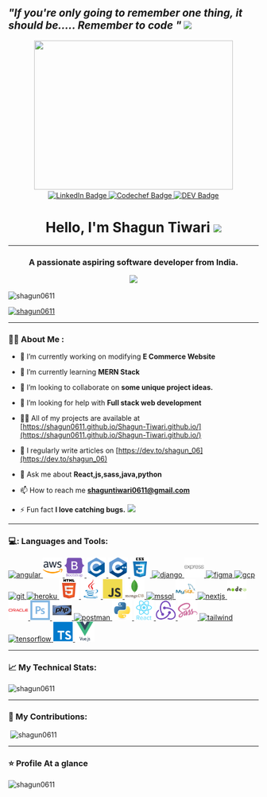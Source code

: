 <h2>
  <i>"If you're only going to remember one thing, it should be..... Remember to code "</i>
  <img src="https://media0.giphy.com/media/4zS4PtMzotQv1jO2ZH/200w.webp?cid=ecf05e473lsx851sudinq6n06pkv4215od2vj5nyefnkefun&rid=200w.webp&ct=s" width="50px"/>
</h2>

<div id="header" align="center">
  <img src="https://i.pinimg.com/originals/9d/cb/36/9dcb36579d4518b31451906466dc735d.gif" width="400" height="300"/>
<div id="badges">
  <a href="https://www.linkedin.com/in/shagun-tiwari-650648206/">
    <img src="https://img.shields.io/badge/LinkedIn-blue?style=for-the-badge&logo=linkedin&logoColor=white" alt="LinkedIn Badge"/>
  </a>
  <a href="https://www.codechef.com/users/shagun_06">
    <img src="https://img.shields.io/badge/Codechef-yellow?style=for-the-badge&logo=codechef&logoColor=white" alt="Codechef Badge"/>
  </a>
  <a href="https://dev.to/shagun_06">
    <img src="https://img.shields.io/badge/DEV-black?style=for-the-badge&logo=dev.to&logoColor=white" alt="DEV Badge"/>
  </a>
  </div>
</div>
<h1 align="center">Hello, I'm Shagun Tiwari
<img src="https://media.giphy.com/media/hvRJCLFzcasrR4ia7z/giphy.gif" width="30px"/>
</h1>

---

<div id="header"align="center">
<h3 > A passionate aspiring software developer from India.</h3>
<img  src="https://media4.giphy.com/media/H3GAIBqqAbjztHHgQ6/giphy.webp?cid=ecf05e47q5kuecjtu2my95l9ctcdosowbrki8hxdizzvt9xk&rid=giphy.webp&ct=s" width="200px"/>
</div>
<p align="left"> <img src="https://komarev.com/ghpvc/?username=shagun0611&label=Profile%20views&color=0e75b6&style=flat" alt="shagun0611" /> </p>

<p align="left"> <a href="https://github.com/ryo-ma/github-profile-trophy"><img src="https://github-profile-trophy.vercel.app/?username=shagun0611" alt="shagun0611" /></a> </p>

---

### :woman_technologist: About Me :

- 🔭 I’m currently working on modifying **E Commerce Website**

- 🌱 I’m currently learning **MERN Stack**

- 👯 I’m looking to collaborate on **some unique project ideas.**

- 🤝 I’m looking for help with **Full stack web development**

- 👨‍💻 All of my projects are available at [https://shagun0611.github.io/Shagun-Tiwari.github.io/](https://shagun0611.github.io/Shagun-Tiwari.github.io/)

- 📝 I regularly write articles on [https://dev.to/shagun_06](https://dev.to/shagun_06)

- 💬 Ask me about **React,js,sass,java,python**

- 📫 How to reach me **shaguntiwari0611@gmail.com**

- ⚡ Fun fact **I love catching bugs.** <img src=" https://cdn.sparkfun.com/assets/home_page_posts/1/4/7/0/femalecodertocat.png">

<p align="left">
</p>

---

<h3 align="left">💻: Languages and Tools:</h3>
<p align="left"> <a href="https://angular.io" target="_blank" rel="noreferrer"> <img src="https://angular.io/assets/images/logos/angular/angular.svg" alt="angular" width="40" height="40"/> </a> <a href="https://aws.amazon.com" target="_blank" rel="noreferrer"> <img src="https://raw.githubusercontent.com/devicons/devicon/master/icons/amazonwebservices/amazonwebservices-original-wordmark.svg" alt="aws" width="40" height="40"/> </a> <a href="https://getbootstrap.com" target="_blank" rel="noreferrer"> <img src="https://raw.githubusercontent.com/devicons/devicon/master/icons/bootstrap/bootstrap-plain-wordmark.svg" alt="bootstrap" width="40" height="40"/> </a> <a href="https://www.cprogramming.com/" target="_blank" rel="noreferrer"> <img src="https://raw.githubusercontent.com/devicons/devicon/master/icons/c/c-original.svg" alt="c" width="40" height="40"/> </a> <a href="https://www.w3schools.com/cpp/" target="_blank" rel="noreferrer"> <img src="https://raw.githubusercontent.com/devicons/devicon/master/icons/cplusplus/cplusplus-original.svg" alt="cplusplus" width="40" height="40"/> </a> <a href="https://www.w3schools.com/css/" target="_blank" rel="noreferrer"> <img src="https://raw.githubusercontent.com/devicons/devicon/master/icons/css3/css3-original-wordmark.svg" alt="css3" width="40" height="40"/> </a> <a href="https://www.djangoproject.com/" target="_blank" rel="noreferrer"> <img src="https://cdn.worldvectorlogo.com/logos/django.svg" alt="django" width="40" height="40"/> </a> <a href="https://expressjs.com" target="_blank" rel="noreferrer"> <img src="https://raw.githubusercontent.com/devicons/devicon/master/icons/express/express-original-wordmark.svg" alt="express" width="40" height="40"/> </a> <a href="https://www.figma.com/" target="_blank" rel="noreferrer"> <img src="https://www.vectorlogo.zone/logos/figma/figma-icon.svg" alt="figma" width="40" height="40"/> </a> <a href="https://cloud.google.com" target="_blank" rel="noreferrer"> <img src="https://www.vectorlogo.zone/logos/google_cloud/google_cloud-icon.svg" alt="gcp" width="40" height="40"/> </a> <a href="https://git-scm.com/" target="_blank" rel="noreferrer"> <img src="https://www.vectorlogo.zone/logos/git-scm/git-scm-icon.svg" alt="git" width="40" height="40"/> </a> <a href="https://heroku.com" target="_blank" rel="noreferrer"> <img src="https://www.vectorlogo.zone/logos/heroku/heroku-icon.svg" alt="heroku" width="40" height="40"/> </a> <a href="https://www.w3.org/html/" target="_blank" rel="noreferrer"> <img src="https://raw.githubusercontent.com/devicons/devicon/master/icons/html5/html5-original-wordmark.svg" alt="html5" width="40" height="40"/> </a> <a href="https://www.java.com" target="_blank" rel="noreferrer"> <img src="https://raw.githubusercontent.com/devicons/devicon/master/icons/java/java-original.svg" alt="java" width="40" height="40"/> </a> <a href="https://developer.mozilla.org/en-US/docs/Web/JavaScript" target="_blank" rel="noreferrer"> <img src="https://raw.githubusercontent.com/devicons/devicon/master/icons/javascript/javascript-original.svg" alt="javascript" width="40" height="40"/> </a> <a href="https://www.mongodb.com/" target="_blank" rel="noreferrer"> <img src="https://raw.githubusercontent.com/devicons/devicon/master/icons/mongodb/mongodb-original-wordmark.svg" alt="mongodb" width="40" height="40"/> </a> <a href="https://www.microsoft.com/en-us/sql-server" target="_blank" rel="noreferrer"> <img src="https://www.svgrepo.com/show/303229/microsoft-sql-server-logo.svg" alt="mssql" width="40" height="40"/> </a> <a href="https://www.mysql.com/" target="_blank" rel="noreferrer"> <img src="https://raw.githubusercontent.com/devicons/devicon/master/icons/mysql/mysql-original-wordmark.svg" alt="mysql" width="40" height="40"/> </a> <a href="https://nextjs.org/" target="_blank" rel="noreferrer"> <img src="https://cdn.worldvectorlogo.com/logos/nextjs-2.svg" alt="nextjs" width="40" height="40"/> </a> <a href="https://nodejs.org" target="_blank" rel="noreferrer"> <img src="https://raw.githubusercontent.com/devicons/devicon/master/icons/nodejs/nodejs-original-wordmark.svg" alt="nodejs" width="40" height="40"/> </a> <a href="https://www.oracle.com/" target="_blank" rel="noreferrer"> <img src="https://raw.githubusercontent.com/devicons/devicon/master/icons/oracle/oracle-original.svg" alt="oracle" width="40" height="40"/> </a> <a href="https://www.photoshop.com/en" target="_blank" rel="noreferrer"> <img src="https://raw.githubusercontent.com/devicons/devicon/master/icons/photoshop/photoshop-line.svg" alt="photoshop" width="40" height="40"/> </a> <a href="https://www.php.net" target="_blank" rel="noreferrer"> <img src="https://raw.githubusercontent.com/devicons/devicon/master/icons/php/php-original.svg" alt="php" width="40" height="40"/> </a> <a href="https://postman.com" target="_blank" rel="noreferrer"> <img src="https://www.vectorlogo.zone/logos/getpostman/getpostman-icon.svg" alt="postman" width="40" height="40"/> </a> <a href="https://www.python.org" target="_blank" rel="noreferrer"> <img src="https://raw.githubusercontent.com/devicons/devicon/master/icons/python/python-original.svg" alt="python" width="40" height="40"/> </a> <a href="https://reactjs.org/" target="_blank" rel="noreferrer"> <img src="https://raw.githubusercontent.com/devicons/devicon/master/icons/react/react-original-wordmark.svg" alt="react" width="40" height="40"/> </a> <a href="https://redux.js.org" target="_blank" rel="noreferrer"> <img src="https://raw.githubusercontent.com/devicons/devicon/master/icons/redux/redux-original.svg" alt="redux" width="40" height="40"/> </a> <a href="https://sass-lang.com" target="_blank" rel="noreferrer"> <img src="https://raw.githubusercontent.com/devicons/devicon/master/icons/sass/sass-original.svg" alt="sass" width="40" height="40"/> </a> <a href="https://tailwindcss.com/" target="_blank" rel="noreferrer"> <img src="https://www.vectorlogo.zone/logos/tailwindcss/tailwindcss-icon.svg" alt="tailwind" width="40" height="40"/> </a> <a href="https://www.tensorflow.org" target="_blank" rel="noreferrer"> <img src="https://www.vectorlogo.zone/logos/tensorflow/tensorflow-icon.svg" alt="tensorflow" width="40" height="40"/> </a> <a href="https://www.typescriptlang.org/" target="_blank" rel="noreferrer"> <img src="https://raw.githubusercontent.com/devicons/devicon/master/icons/typescript/typescript-original.svg" alt="typescript" width="40" height="40"/> </a> <a href="https://vuejs.org/" target="_blank" rel="noreferrer"> <img src="https://raw.githubusercontent.com/devicons/devicon/master/icons/vuejs/vuejs-original-wordmark.svg" alt="vuejs" width="40" height="40"/> </a> </p>

---

### :chart_with_upwards_trend: My Technical Stats:
<p><img align="center" src="https://github-readme-stats.vercel.app/api/top-langs?username=shagun0611&show_icons=true&locale=en&layout=compact" alt="shagun0611" /></p>


---

### :rocket: My Contributions:
<p>&nbsp;<img align="center" src="https://github-readme-stats.vercel.app/api?username=shagun0611&show_icons=true&locale=en" alt="shagun0611" /></p>


---

### :star: Profile At a glance
<p><img align="center" src="https://github-readme-streak-stats.herokuapp.com/?user=shagun0611&" alt="shagun0611" /></p>
